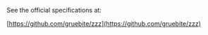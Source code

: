 See the official specifications at:

[https://github.com/gruebite/zzz](https://github.com/gruebite/zzz)
